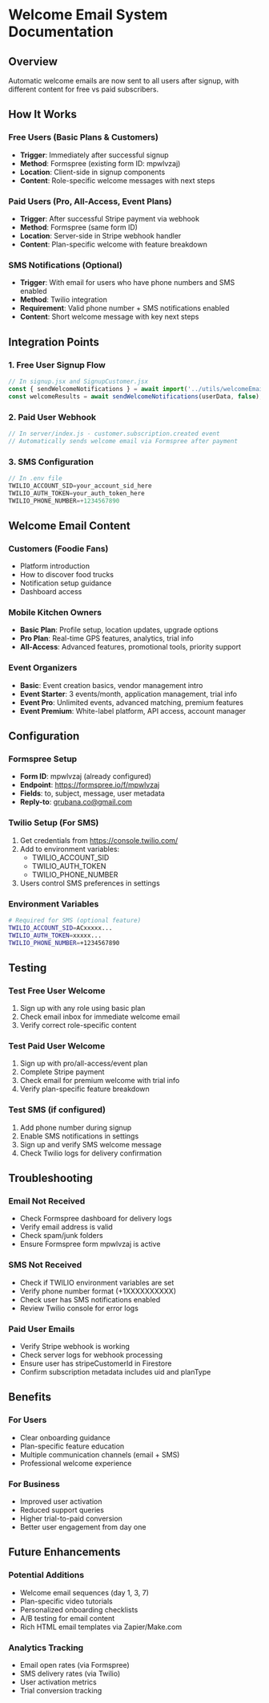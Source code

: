 # Welcome Email System Documentation

## Overview
Automatic welcome emails are now sent to all users after signup, with different content for free vs paid subscribers.

## How It Works

### Free Users (Basic Plans & Customers)
- **Trigger**: Immediately after successful signup
- **Method**: Formspree (existing form ID: mpwlvzaj)
- **Location**: Client-side in signup components
- **Content**: Role-specific welcome messages with next steps

### Paid Users (Pro, All-Access, Event Plans)
- **Trigger**: After successful Stripe payment via webhook
- **Method**: Formspree (same form ID)
- **Location**: Server-side in Stripe webhook handler
- **Content**: Plan-specific welcome with feature breakdown

### SMS Notifications (Optional)
- **Trigger**: With email for users who have phone numbers and SMS enabled
- **Method**: Twilio integration
- **Requirement**: Valid phone number + SMS notifications enabled
- **Content**: Short welcome message with key next steps

## Integration Points

### 1. Free User Signup Flow
```javascript
// In signup.jsx and SignupCustomer.jsx
const { sendWelcomeNotifications } = await import('../utils/welcomeEmailService.js');
const welcomeResults = await sendWelcomeNotifications(userData, false);
```

### 2. Paid User Webhook
```javascript
// In server/index.js - customer.subscription.created event
// Automatically sends welcome email via Formspree after payment
```

### 3. SMS Configuration
```javascript
// In .env file
TWILIO_ACCOUNT_SID=your_account_sid_here
TWILIO_AUTH_TOKEN=your_auth_token_here
TWILIO_PHONE_NUMBER=+1234567890
```

## Welcome Email Content

### Customers (Foodie Fans)
- Platform introduction
- How to discover food trucks
- Notification setup guidance
- Dashboard access

### Mobile Kitchen Owners
- **Basic Plan**: Profile setup, location updates, upgrade options
- **Pro Plan**: Real-time GPS features, analytics, trial info
- **All-Access**: Advanced features, promotional tools, priority support

### Event Organizers
- **Basic**: Event creation basics, vendor management intro
- **Event Starter**: 3 events/month, application management, trial info
- **Event Pro**: Unlimited events, advanced matching, premium features
- **Event Premium**: White-label platform, API access, account manager

## Configuration

### Formspree Setup
- **Form ID**: mpwlvzaj (already configured)
- **Endpoint**: https://formspree.io/f/mpwlvzaj
- **Fields**: to, subject, message, user metadata
- **Reply-to**: grubana.co@gmail.com

### Twilio Setup (For SMS)
1. Get credentials from https://console.twilio.com/
2. Add to environment variables:
   - TWILIO_ACCOUNT_SID
   - TWILIO_AUTH_TOKEN  
   - TWILIO_PHONE_NUMBER
3. Users control SMS preferences in settings

### Environment Variables
```bash
# Required for SMS (optional feature)
TWILIO_ACCOUNT_SID=ACxxxxx...
TWILIO_AUTH_TOKEN=xxxxx...
TWILIO_PHONE_NUMBER=+1234567890
```

## Testing

### Test Free User Welcome
1. Sign up with any role using basic plan
2. Check email inbox for immediate welcome email
3. Verify correct role-specific content

### Test Paid User Welcome  
1. Sign up with pro/all-access/event plan
2. Complete Stripe payment
3. Check email for premium welcome with trial info
4. Verify plan-specific feature breakdown

### Test SMS (if configured)
1. Add phone number during signup
2. Enable SMS notifications in settings
3. Sign up and verify SMS welcome message
4. Check Twilio logs for delivery confirmation

## Troubleshooting

### Email Not Received
- Check Formspree dashboard for delivery logs
- Verify email address is valid
- Check spam/junk folders
- Ensure Formspree form mpwlvzaj is active

### SMS Not Received
- Check if TWILIO environment variables are set
- Verify phone number format (+1XXXXXXXXXX)
- Check user has SMS notifications enabled
- Review Twilio console for error logs

### Paid User Emails
- Verify Stripe webhook is working
- Check server logs for webhook processing
- Ensure user has stripeCustomerId in Firestore
- Confirm subscription metadata includes uid and planType

## Benefits

### For Users
- Clear onboarding guidance
- Plan-specific feature education
- Multiple communication channels (email + SMS)
- Professional welcome experience

### For Business
- Improved user activation
- Reduced support queries
- Higher trial-to-paid conversion
- Better user engagement from day one

## Future Enhancements

### Potential Additions
- Welcome email sequences (day 1, 3, 7)
- Plan-specific video tutorials
- Personalized onboarding checklists
- A/B testing for email content
- Rich HTML email templates via Zapier/Make.com

### Analytics Tracking
- Email open rates (via Formspree)
- SMS delivery rates (via Twilio)
- User activation metrics
- Trial conversion tracking
